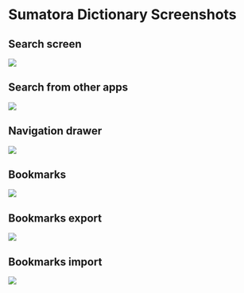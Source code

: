 # Sumatora Dictionary Screenshots

## Search screen

![](/screenshots/Screenshot_1551520549.png)

## Search from other apps

![](/screenshots/Screenshot_1551599195.png)

## Navigation drawer

![](/screenshots/Screenshot_1551520634.png)

## Bookmarks

![](/screenshots/Screenshot_1551520596.png)

## Bookmarks export

![](/screenshots/Screenshot_1551520604.png)

## Bookmarks import

![](/screenshots/Screenshot_1551520652.png)

